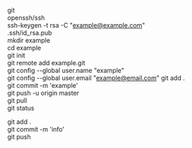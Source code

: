 git   
openssh/ssh  
ssh-keygen -t rsa -C "example@example.com"  
.ssh/id_rsa.pub  
mkdir example  
cd example    
git init  
git remote add example.git  
git config --global user.name "example"  
git config --global user.email "example@email.com"
git add .  
git commit -m 'example'  
git push -u origin master  
git pull  
git status  
  
  
git add .  
git commit -m 'info'  
git push  
